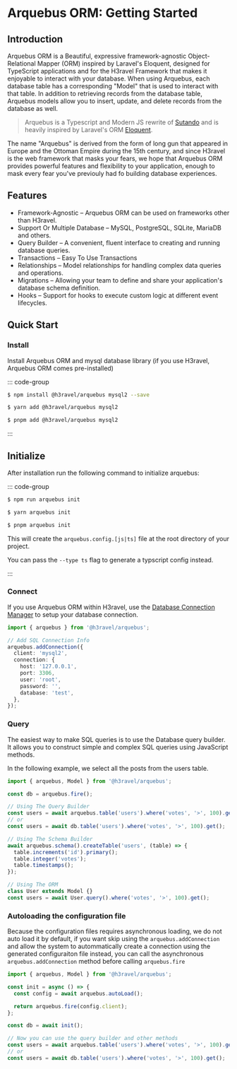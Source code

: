# Arquebus ORM: Getting Started

## Introduction

Arquebus ORM is a Beautiful, expressive framework-agnostic Object-Relational Mapper (ORM) inspired by Laravel's Eloquent, designed for TypeScript applications and for the H3ravel Framework that makes it enjoyable to interact with your database. When using Arquebus, each database table has a corresponding "Model" that is used to interact with that table. In addition to retrieving records from the database table, Arquebus models allow you to insert, update, and delete records from the database as well.

> Arquebus is a Typescript and Modern JS rewrite of [Sutando](https://sutando.org/) and is heavily inspired by Laravel's ORM [Eloquent](https://laravel.com/docs/12.x/eloquent).

The name "Arquebus" is derived from the form of long gun that appeared in Europe and the Ottoman Empire during the 15th century, and since H3ravel is the web framework that masks your fears, we hope that Arquebus ORM provides powerful features and flexibility to your application, enough to mask every fear you've previouly had fo building database experiences.

## Features

- Framework-Agnostic – Arquebus ORM can be used on frameworks other than H3ravel.
- Support Or Multiple Database – MySQL, PostgreSQL, SQLite, MariaDB and others.
- Query Builder – A convenient, fluent interface to creating and running database queries.
- Transactions – Easy To Use Transactions
- Relationships – Model relationships for handling complex data queries and operations.
- Migrations – Allowing your team to define and share your application's database schema definition.
- Hooks – Support for hooks to execute custom logic at different event lifecycles.

## Quick Start

### Install

Install Arquebus ORM and mysql database library (if you use H3ravel, Arquebus ORM comes pre-installed)

::: code-group

```sh [npm]
$ npm install @h3ravel/arquebus mysql2 --save
```

```sh [yarn]
$ yarn add @h3ravel/arquebus mysql2
```

```sh [pnpm]
$ pnpm add @h3ravel/arquebus mysql2
```

:::

## Initialize

After installation run the following command to initialize arquebus:

::: code-group

```sh [npm]
$ npm run arquebus init
```

```sh [yarn]
$ yarn arquebus init
```

```sh [pnpm]
$ pnpm arquebus init
```

This will create the `arquebus.config.[js|ts]` file at the root directory of your project.

You can pass the `--type ts` flag to generate a typscript config instead.

:::

### Connect

If you use Arquebus ORM within H3ravel, use the [Database Connection Manager](/guide/database/connections) to setup your database connection.

```ts
import { arquebus } from '@h3ravel/arquebus';

// Add SQL Connection Info
arquebus.addConnection({
  client: 'mysql2',
  connection: {
    host: '127.0.0.1',
    port: 3306,
    user: 'root',
    password: '',
    database: 'test',
  },
});
```

### Query

The easiest way to make SQL queries is to use the Database query builder. It allows you to construct simple and complex SQL queries using JavaScript methods.

In the following example, we select all the posts from the users table.

```ts
import { arquebus, Model } from '@h3ravel/arquebus';

const db = arquebus.fire();

// Using The Query Builder
const users = await arquebus.table('users').where('votes', '>', 100).get();
// or
const users = await db.table('users').where('votes', '>', 100).get();

// Using The Schema Builder
await arquebus.schema().createTable('users', (table) => {
  table.increments('id').primary();
  table.integer('votes');
  table.timestamps();
});

// Using The ORM
class User extends Model {}
const users = await User.query().where('votes', '>', 100).get();
```

### Autoloading the configuration file

Because the configuration files requires asynchronous loading, we do not auto load it by default, if you want skip using the `arquebus.addConnection` and allow the system to autommatically create a connection using the generated configuraiton file instead, you can call the asynchronous `arquebus.addConnection` method before calling `arquebus.fire`

```ts
import { arquebus, Model } from '@h3ravel/arquebus';

const init = async () => {
  const config = await arquebus.autoLoad();

  return arquebus.fire(config.client);
};

const db = await init();

// Now you can use the query builder and other methods
const users = await arquebus.table('users').where('votes', '>', 100).get();
// or
const users = await db.table('users').where('votes', '>', 100).get();
```
